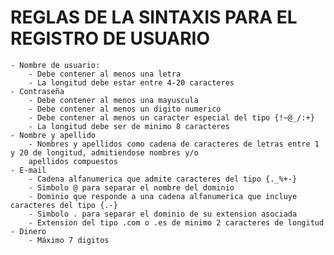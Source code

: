# REGLAS DE LA SINTAXIS PARA EL REGISTRO DE USUARIO
    - Nombre de usuario: 
        - Debe contener al menos una letra
        - La longitud debe estar entre 4-20 caracteres
    - Contraseña
        - Debe contener al menos una mayuscula
        - Debe contener al menos un digito numerico
        - Debe contener al menos un caracter especial del tipo {!~@_/:+}
        - La longitud debe ser de minimo 8 caracteres
    - Nombre y apellido
        - Nombres y apellidos como cadena de caracteres de letras entre 1 y 20 de longitud, admitiendose nombres y/o
        apellidos compuestos
    - E-mail
        - Cadena alfanumerica que admite caracteres del tipo {._%+-}
        - Simbolo @ para separar el nombre del dominio
        - Dominio que responde a una cadena alfanumerica que incluye caracteres del tipo {.-}
        - Simbolo . para separar el dominio de su extension asociada
        - Extension del tipo .com o .es de minimo 2 caracteres de longitud
    - Dinero
        - Máximo 7 digitos
